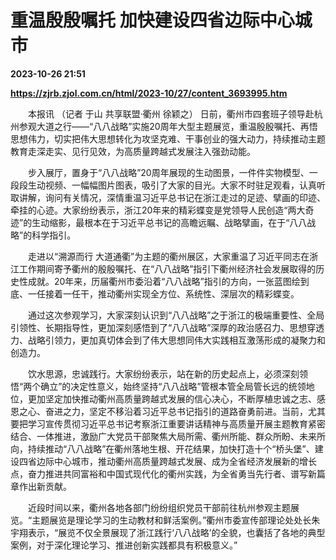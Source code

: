# 重温殷殷嘱托 加快建设四省边际中心城市

**2023-10-26 21:51**

**https://zjrb.zjol.com.cn/html/2023-10/27/content_3693995.htm**

　　本报讯 （记者 于山 共享联盟·衢州 徐颖之） 日前，衢州市四套班子领导赴杭州参观大道之行——“八八战略”实施20周年大型主题展览，重温殷殷嘱托、再悟思想伟力，切实把伟大思想转化为攻坚克难、干事创业的强大动力，持续推动主题教育走深走实、见行见效，为高质量跨越式发展注入强劲动能。

　　步入展厅，置身于“八八战略”20周年展现的生动图景，一件件实物模型、一段段生动视频、一幅幅图片图表，吸引了大家的目光。大家不时驻足观看，认真听取讲解，询问有关情况，深情重温习近平总书记在浙江走过的足迹、擘画的印迹、牵挂的心迹。大家纷纷表示，浙江20年来的精彩蝶变是党领导人民创造“两大奇迹”的生动缩影，最根本在于习近平总书记的高瞻远瞩、战略擘画，在于“八八战略”的科学指引。

　　走进以“溯源而行 大道通衢”为主题的衢州展区，大家重温了习近平同志在浙江工作期间寄予衢州的殷殷嘱托、在“八八战略”指引下衢州经济社会发展取得的历史性成就。20年来，历届衢州市委沿着“八八战略”指引的方向，一张蓝图绘到底、一任接着一任干，推动衢州实现全方位、系统性、深层次的精彩蝶变。

　　通过这次参观学习，大家深刻认识到“八八战略”之于浙江的极端重要性、全局引领性、长期指导性，更加深刻感悟到了“八八战略”深厚的政治感召力、思想穿透力、战略引领力，更加真切体会到了伟大思想同伟大实践相互激荡形成的凝聚力和创造力。

　　饮水思源，忠诚践行。大家纷纷表示，站在新的历史起点上，必须深刻领悟“两个确立”的决定性意义，始终坚持“八八战略”管根本管全局管长远的统领地位，更加坚定加快推动衢州高质量跨越式发展的信心决心，不断厚植忠诚之志、感恩之心、奋进之力，坚定不移沿着习近平总书记指引的道路奋勇前进。当前，尤其要把学习宣传贯彻习近平总书记考察浙江重要讲话精神与高质量开展主题教育紧密结合、一体推进，激励广大党员干部聚焦大局所需、衢州所能、群众所盼、未来所向，持续推动“八八战略”在衢州落地生根、开花结果，加快打造十个“桥头堡”、建设四省边际中心城市，推动衢州高质量跨越式发展、成为全省经济发展新的增长点，奋力推进共同富裕和中国式现代化的衢州实践，为全省勇当先行者、谱写新篇章作出新贡献。

　　近段时间以来，衢州各地各部门纷纷组织党员干部前往杭州参观主题展览。“主题展览是理论学习的生动教材和鲜活案例。”衢州市委宣传部理论处处长朱宇翔表示，“展览不仅全景展现了浙江践行‘八八战略’的全貌，也囊括了各地的典型案例，对于深化理论学习、推进创新实践都具有积极意义。”